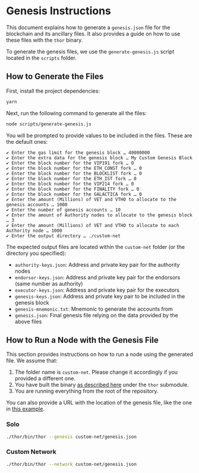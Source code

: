 # Genesis Instructions

This document explains how to generate a `genesis.json` file for the blockchain and its ancillary files. It also provides a guide on how to use these files with the `thor` binary.

To generate the genesis files, we use the `generate-genesis.js` script located in the `scripts` folder.

## How to Generate the Files

First, install the project dependencies:

```bash
yarn
```

Next, run the following command to generate all the files:

```bash
node scripts/generate-genesis.js
```

You will be prompted to provide values to be included in the files. These are the default ones:

```
✔ Enter the gas limit for the genesis block … 40000000
✔ Enter the extra data for the genesis block … My Custom Genesis Block
✔ Enter the block number for the VIP191 fork … 0
✔ Enter the block number for the ETH_CONST fork … 0
✔ Enter the block number for the BLOCKLIST fork … 0
✔ Enter the block number for the ETH_IST fork … 0
✔ Enter the block number for the VIP214 fork … 0
✔ Enter the block number for the FINALITY fork … 0
✔ Enter the block number for the GALACTICA fork … 0
✔ Enter the amount (Millions) of VET and VTHO to allocate to the genesis accounts … 1000
✔ Enter the number of genesis accounts … 10
✔ Enter the amount of Authority nodes to allocate to the genesis block … 3
✔ Enter the amount (Millions) of VET and VTHO to allocate to each Authority node … 1000
✔ Enter the output directory … ./custom-net
```

The expected output files are located within the `custom-net` folder (or the directory you specified):

- `authority-keys.json`: Address and private key pair for the authority nodes
- `endorsor-keys.json`: Address and private key pair for the endorsors (same number as authority)
- `executor-keys.json`: Address and private key pair for the executors
- `genesis-keys.json`: Address and private key pair to be included in the genesis block
- `genesis-mnemonic.txt`: Mnemonic to generate the accounts from
- `genesis.json`: Final genesis file relying on the data provided by the above files

## How to Run a Node with the Genesis File

This section provides instructions on how to run a node using the generated file. We assume that:
1. The folder name is `custom-net`. Please change it accordingly if you provided a different one.
2. You have built the binary [as described here](https://github.com/vechain/thor/blob/master/docs/build.md) under the `thor` submodule.
3. You are running everything from the root of the repository.

You can also provide a URL with the location of the genesis file, like the one in [this example](https://raw.githubusercontent.com/vechain/thor/master/genesis/example.json).

### Solo

```bash
./thor/bin/thor --genesis custom-net/genesis.json
```

### Custom Network

```bash
./thor/bin/thor --network custom-net/genesis.json
```